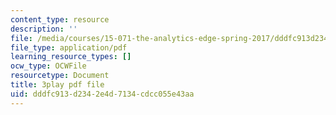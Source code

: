 ```yaml
---
content_type: resource
description: ''
file: /media/courses/15-071-the-analytics-edge-spring-2017/dddfc913d2342e4d7134cdcc055e43aa_QDzTeo6n0Q8.pdf
file_type: application/pdf
learning_resource_types: []
ocw_type: OCWFile
resourcetype: Document
title: 3play pdf file
uid: dddfc913-d234-2e4d-7134-cdcc055e43aa
---
```


